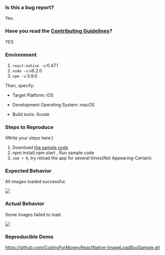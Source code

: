 ### Is this a bug report?

Yes.

### Have you read the [Contributing Guidelines](https://facebook.github.io/react-native/docs/contributing.html)?

YES

### Environment

1. `react-native -v`:0.47.1
2. `node -v`:v6.2.0
3. `npm -v`:3.9.0

Then, specify:

- Target Platform:
iOS

- Development Operating System:
macOS

- Build tools:
Xcode

### Steps to Reproduce

(Write your steps here:)

1. Download [the sample code](https://github.com/CodingForMoney/ReactNative-ImageLoadBugSample.git)
2. npm install,npm start , Run sample code
3. `cmd + R`, try reload the app for several times(Not Appearing-Certain).

### Expected Behavior

All images loaded successful.

![](http://resource.luoxianming.cn/rnimagenormal.png)

### Actual Behavior

Some images failed to load.

![](http://resource.luoxianming.cn/rnimgefailed.png)

### Reproducible Demo


https://github.com/CodingForMoney/ReactNative-ImageLoadBugSample.git


